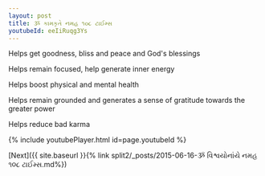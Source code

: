 ```yaml
---
layout: post
title: ૐ કામકૃતે નમહ ૧૦૮ ટાઈમ્સ
youtubeId: eeIiRuqg3Ys
---
```

 
 
Helps get goodness, bliss and peace and God's blessings
 
Helps remain focused, help generate inner energy 
 
Helps boost physical and mental health 
 
Helps remain grounded and generates a sense of gratitude towards the greater power 
 
Helps reduce bad karma
 
 
 
 


{% include youtubePlayer.html id=page.youtubeId %}
 
[Next]({{ site.baseurl }}{% link  split2/_posts/2015-06-16-ૐ વિશ્વયોનાંયે નમહ ૧૦૮ ટાઈમ્સ.md%})
 
